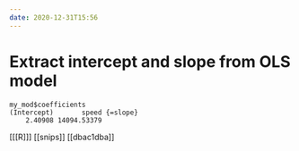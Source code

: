```yaml
---
date: 2020-12-31T15:56
---
```


# Extract intercept and slope from OLS model

    my_mod$coefficients
    (Intercept)       speed {=slope}
        2.40908 14094.53379 
        
[[[R]]]
[[snips]]
[[dbac1dba]]